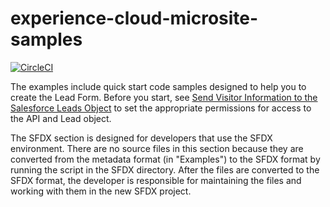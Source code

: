 # **experience-cloud-microsite-samples**

[![CircleCI](https://circleci.com/gh/forcedotcom/experience-cloud-microsite-samples/tree/main.svg?style=svg&circle-token=b99c7ee466fa35bd24023980d777d027c0d000be)](https://circleci.com/gh/forcedotcom/experience-cloud-microsite-samples/tree/main)

The examples include quick start code samples designed to help you to create the Lead Form. Before you start, see [Send Visitor Information to the Salesforce Leads Object](https://help.salesforce.com) to set the appropriate permissions for access to the API and Lead object.

The SFDX section is designed for developers that use the SFDX environment. There are no source files in this section because they are converted from the metadata format (in "Examples") to the SFDX format by running the script in the SFDX directory. After the files are converted to the SFDX format, the developer is responsible for maintaining the files and working with them in the new SFDX project.
